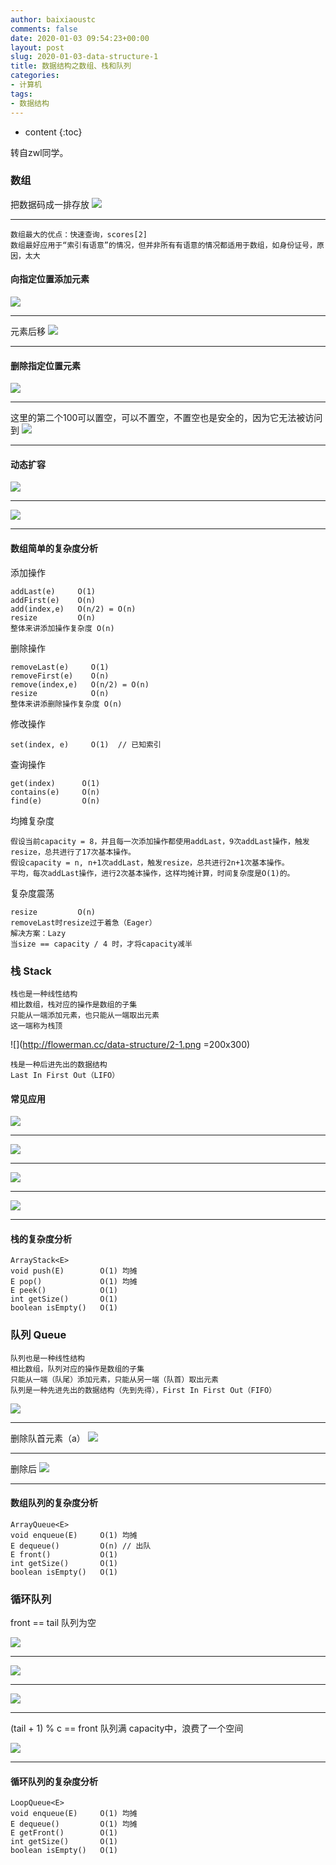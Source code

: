 ```yaml
---
author: baixiaoustc
comments: false
date: 2020-01-03 09:54:23+00:00
layout: post
slug: 2020-01-03-data-structure-1
title: 数据结构之数组、栈和队列
categories:
- 计算机
tags:
- 数据结构 
---
```


* content 
{:toc}

转自zwl同学。

### 数组
把数据码成一排存放
![](http://flowerman.cc/data-structure/1-1.png)

---

```
数组最大的优点：快速查询，scores[2]
数组最好应用于“索引有语意”的情况，但并非所有有语意的情况都适用于数组，如身份证号，原因，太大
```

#### 向指定位置添加元素
![](http://flowerman.cc/data-structure/1-2.png)

---

元素后移
![](http://flowerman.cc/data-structure/1-3.png)

---

#### 删除指定位置元素
![](http://flowerman.cc/data-structure/1-4.png)

---

这里的第二个100可以置空，可以不置空，不置空也是安全的，因为它无法被访问到
![](http://flowerman.cc/data-structure/1-5.png)

---

#### 动态扩容
![](http://flowerman.cc/data-structure/1-6.png)

---

![](http://flowerman.cc/data-structure/1-7.png)

---

#### 数组简单的复杂度分析
添加操作

```
addLast(e)     O(1)
addFirst(e)    O(n)
add(index,e)   O(n/2) = O(n)
resize         O(n)
整体来讲添加操作复杂度 O(n)
```

删除操作

```
removeLast(e)	  O(1)
removeFirst(e)	  O(n)
remove(index,e)   O(n/2) = O(n)
resize            O(n)
整体来讲添删除操作复杂度 O(n)
```

修改操作

```
set(index, e)     O(1)  // 已知索引
```

查询操作

```
get(index)      O(1)
contains(e)     O(n)
find(e)         O(n)
```

均摊复杂度

```
假设当前capacity = 8，并且每一次添加操作都使用addLast，9次addLast操作，触发resize，总共进行了17次基本操作。
假设capacity = n, n+1次addLast，触发resize，总共进行2n+1次基本操作。
平均，每次addLast操作，进行2次基本操作，这样均摊计算，时间复杂度是O(1)的。
```

复杂度震荡

```
resize         O(n)
removeLast时resize过于着急（Eager）
解决方案：Lazy
当size == capacity / 4 时，才将capacity减半

```

### 栈 Stack

```
栈也是一种线性结构
相比数组，栈对应的操作是数组的子集
只能从一端添加元素，也只能从一端取出元素
这一端称为栈顶
```

![](http://flowerman.cc/data-structure/2-1.png =200x300)

```
栈是一种后进先出的数据结构
Last In First Out（LIFO）
```

#### 常见应用

![](http://flowerman.cc/data-structure/2-2.png)

---

![](http://flowerman.cc/data-structure/2-3.png)

---

![](http://flowerman.cc/data-structure/2-4.png)

---

![](http://flowerman.cc/data-structure/2-5.png)

---

#### 栈的复杂度分析

```
ArrayStack<E>       
void push(E)        O(1) 均摊
E pop()             O(1) 均摊
E peek()            O(1)
int getSize()       O(1)
boolean isEmpty()   O(1)
```

###  队列 Queue

```
队列也是一种线性结构
相比数组，队列对应的操作是数组的子集
只能从一端（队尾）添加元素，只能从另一端（队首）取出元素
队列是一种先进先出的数据结构（先到先得），First In First Out（FIFO）
```

![](http://flowerman.cc/data-structure/3-1.png)

---

删除队首元素（a）
![](http://flowerman.cc/data-structure/4-1.png)

---

删除后
![](http://flowerman.cc/data-structure/4-2.png)

---

#### 数组队列的复杂度分析
```
ArrayQueue<E>       
void enqueue(E)     O(1) 均摊
E dequeue()         O(n) // 出队
E front()           O(1)
int getSize()       O(1)
boolean isEmpty()   O(1)
```

### 循环队列

front == tail 队列为空

![](http://flowerman.cc/data-structure/5-1.png)

---

![](http://flowerman.cc/data-structure/5-2.png)

---

![](http://flowerman.cc/data-structure/5-3.png)

---

(tail + 1) % c == front 队列满
capacity中，浪费了一个空间

![](http://flowerman.cc/data-structure/5-4.png)

---

#### 循环队列的复杂度分析

```
LoopQueue<E>        
void enqueue(E)     O(1) 均摊 
E dequeue()         O(1) 均摊 
E getFront()        O(1) 
int getSize()       O(1) 
boolean isEmpty()   O(1)
```
